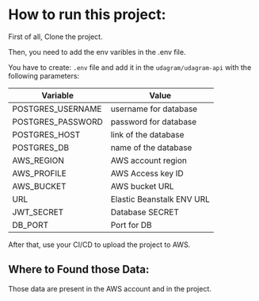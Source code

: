 # How to run this project:

First of all, Clone the project.

Then, you need to add the env varibles in the .env file.

You have to create: `.env` file and add it in the `udagram/udagram-api` with the following parameters:

| Variable  | Value |
| ------------- | ------------- |
| POSTGRES_USERNAME  | username for database  |
| POSTGRES_PASSWORD  | password for database |
| POSTGRES_HOST  | link of the database  |
| POSTGRES_DB  | name of the database  |
| AWS_REGION  | AWS account region |
| AWS_PROFILE  | AWS Access key ID |
| AWS_BUCKET  | AWS bucket URL |
| URL  | Elastic Beanstalk ENV URL |
| JWT_SECRET  | Database SECRET |
| DB_PORT  | Port for DB  |

After that, use your CI/CD to upload the project to AWS. 


## Where to Found those Data: 

Those data are present in the AWS account and in the project.
